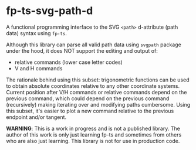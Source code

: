 # fp-ts-svg-path-d

A functional programming interface to the SVG `<path>` d-attribute (path data) syntax using `fp-ts`.

Although this library can parse all valid path data using `svgpath` package under the hood, it does NOT support the editing and output of:
- relative commands (lower case letter codes)
- V and H commands

The rationale behind using this subset: trigonometric functions can be used to obtain absolute coordinates relative to any other coordinate systems. Current position after V/H commands or relative commands depend on the previous command, which could depend on the previous command (recursively) making iterating over and modifying paths cumbersome. Using this subset, it's easier to plot a new command relative to the previous endpoint and/or tangent.

**WARNING**: This is a work in progress and is not a published library. The author of this work is only just learning fp-ts and sometimes from others who are also just learning. This library is not for use in production code.
